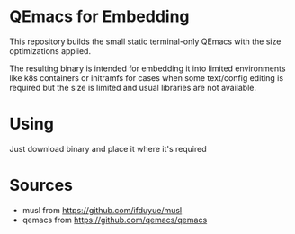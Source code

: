 # QEmacs for Embedding

This repository builds the small static terminal-only QEmacs with the size
optimizations applied.

The resulting binary is intended for embedding it into limited environments
like k8s containers or initramfs for cases when some text/config editing is
required but the size is limited and usual libraries are not available.

# Using

Just download binary and place it where it's required

# Sources

- musl from https://github.com/ifduyue/musl
- qemacs from https://github.com/qemacs/qemacs

